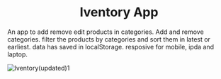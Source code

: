 <h1 align="center">Iventory App</h1>
 
 An app to add remove edit products in categories. Add and remove categories.
 filter the products by categories and sort them in latest or earliest.
 data has saved in localStorage.
 resposive for mobile, ipda and laptop.

![Iventory(updated)1](https://user-images.githubusercontent.com/101546573/230722925-94cfb130-acd9-46c6-8225-c87d8f82d833.jpg)
